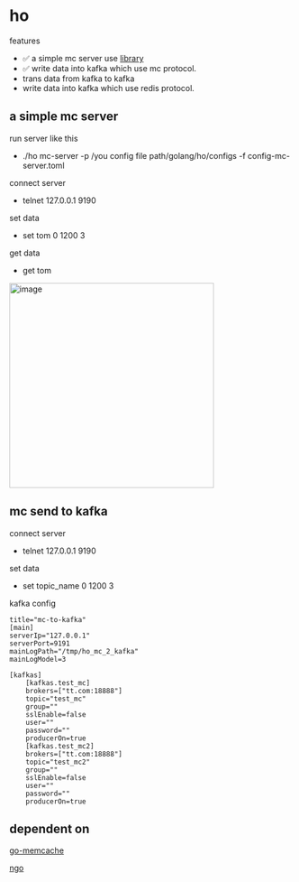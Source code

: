# ho

features
- ✅ a simple mc server use [library](https://github.com/rpcxio/gomemcached)
- ✅ write data into  kafka which use  mc protocol. 
- trans data from kafka to kafka
- write data into  kafka which use  redis protocol. 



## a simple mc server 

run server like this
- ./ho mc-server -p /you config file path/golang/ho/configs -f config-mc-server.toml

connect server
- telnet 127.0.0.1 9190

set data 
- set tom 0 1200 3

get data 
- get tom

<img width="363" alt="image" src="https://user-images.githubusercontent.com/7270440/189366315-3353ae47-4799-49d2-882a-f6fe14df5b98.png">

##  mc send to kafka

connect server
- telnet 127.0.0.1 9190

set data 
- set topic_name 0 1200 3

kafka config

```
title="mc-to-kafka"
[main]
serverIp="127.0.0.1"
serverPort=9191
mainLogPath="/tmp/ho_mc_2_kafka"
mainLogModel=3 

[kafkas]
    [kafkas.test_mc]
    brokers=["tt.com:18888"]
    topic="test_mc"
    group=""
    sslEnable=false
    user=""
    password=""
    producerOn=true
    [kafkas.test_mc2]
    brokers=["tt.com:18888"]
    topic="test_mc2"
    group=""
    sslEnable=false
    user=""
    password=""
    producerOn=true

```



## dependent on

[go-memcache](https://github.com/rpcxio/gomemcached)

[ngo](https://github.com/NetEase-Media/ngo)









